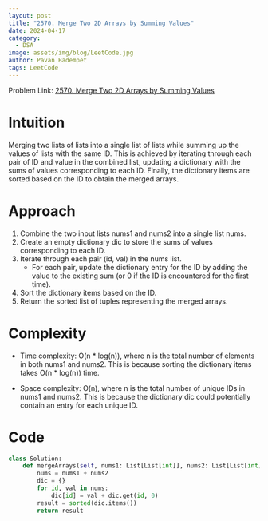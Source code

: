 ```yaml
---
layout: post
title: "2570. Merge Two 2D Arrays by Summing Values"
date: 2024-04-17
category:
  - DSA
image: assets/img/blog/LeetCode.jpg
author: Pavan Badempet
tags: LeetCode
---
```


Problem Link: [2570. Merge Two 2D Arrays by Summing Values](https://leetcode.com/problems/merge-two-2d-arrays-by-summing-values/description/)

# Intuition
Merging two lists of lists into a single list of lists while summing up the values of lists with the same ID. This is achieved by iterating through each pair of ID and value in the combined list, updating a dictionary with the sums of values corresponding to each ID. Finally, the dictionary items are sorted based on the ID to obtain the merged arrays.

# Approach
1. Combine the two input lists nums1 and nums2 into a single list nums.
2. Create an empty dictionary dic to store the sums of values corresponding to each ID.
3. Iterate through each pair (id, val) in the nums list.
    - For each pair, update the dictionary entry for the ID by adding the value to the existing sum (or 0 if the ID is encountered for the first time).
4. Sort the dictionary items based on the ID.
5. Return the sorted list of tuples representing the merged arrays.

# Complexity
- Time complexity:
O(n * log(n)), where n is the total number of elements in both nums1 and nums2. This is because sorting the dictionary items takes O(n * log(n)) time.

- Space complexity:
O(n), where n is the total number of unique IDs in nums1 and nums2. This is because the dictionary dic could potentially contain an entry for each unique ID.

# Code
```python
class Solution:
    def mergeArrays(self, nums1: List[List[int]], nums2: List[List[int]]) -> List[List[int]]:
        nums = nums1 + nums2
        dic = {}
        for id, val in nums:
            dic[id] = val + dic.get(id, 0)
        result = sorted(dic.items())
        return result
```